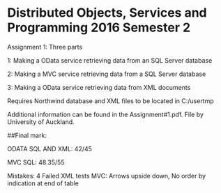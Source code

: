 # Distributed Objects, Services and Programming 2016 Semester 2

Assignment 1: Three parts

1: Making a OData service retrieving data from an SQL Server database

2: Making a MVC service retrieving data from a SQL Server database

3: Making a OData service retrieving data from XML documents

Requires Northwind database and XML files to be located in C:/usertmp

Additional information can be found in the Assignment#1.pdf. File by University of Auckland.


##Final mark: 

ODATA SQL AND XML: 42/45

MVC SQL: 48.35/55

Mistakes: 	4 Failed XML tests
			MVC: Arrows upside down, No order by indication at end of table
			